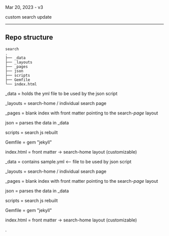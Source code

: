 Mar 20, 2023 - v3

custom search update

---

## Repo structure  

```
search
.
├── _data
├── _layouts
├── _pages
├── json
├── scripts 
├── Gemfile
└── index.html
```

_data = holds the yml file to be used by the json script

_layouts = search-home / individual search page

_pages = blank index with front matter pointing to the search-*page* layout

json = parses the data in _data

scripts = search js rebuilt

Gemfile = gem "jekyll"

index.html = front matter -> search-home layout (customizable)

_data = contains sample.yml <-- file to be used by json script

_layouts = search-home / individual search page

_pages = blank index with front matter pointing to the search-*page* layout

json = parses the data in _data

scripts = search js rebuilt

Gemfile = gem "jekyll"

index.html = front matter -> search-home layout (customizable)


.
